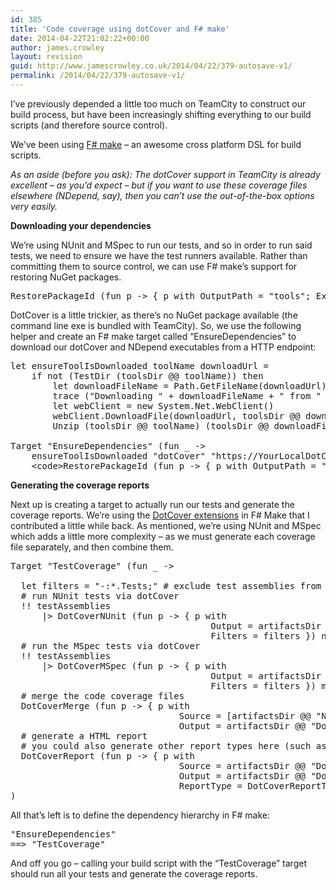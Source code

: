 ```yaml
---
id: 385
title: 'Code coverage using dotCover and F# make'
date: 2014-04-22T21:02:22+00:00
author: james.crowley
layout: revision
guid: http://www.jamescrowley.co.uk/2014/04/22/379-autosave-v1/
permalink: /2014/04/22/379-autosave-v1/
---
```

I&#8217;ve previously depended a little too much on TeamCity to construct our build process, but have been increasingly shifting everything to our build scripts (and therefore source control).

We&#8217;ve been using [F# make](http://fsharp.github.io/FAKE/) &#8211; an awesome cross platform DSL for build scripts.

_As an aside (before you ask): The dotCover support in TeamCity is already excellent &#8211; as you&#8217;d expect &#8211; but if you want to use these coverage files elsewhere (NDepend, say), then you can&#8217;t use the out-of-the-box options very easily._

**Downloading your dependencies**

We&#8217;re using NUnit and MSpec to run our tests, and so in order to run said tests, we need to ensure we have the test runners available. Rather than committing them to source control, we can use F# make&#8217;s support for restoring NuGet packages.

<pre class="brush: fsharp; title: ; notranslate" title="">RestorePackageId (fun p -&gt; { p with OutputPath = &quot;tools&quot;; ExcludeVersion = true; Version = Some (new Version(&quot;2.6.3&quot;)) }) &quot;NUnit.Runners&quot;
</pre>

DotCover is a little trickier, as there&#8217;s no NuGet package available (the command line exe is bundled with TeamCity). So, we use the following helper and create an F# make target called &#8220;EnsureDependencies&#8221; to download our dotCover and NDepend executables from a HTTP endpoint:

<pre class="brush: fsharp; title: ; notranslate" title="">let ensureToolIsDownloaded toolName downloadUrl =
    if not (TestDir (toolsDir @@ toolName)) then
        let downloadFileName = Path.GetFileName(downloadUrl)
        trace (&quot;Downloading &quot; + downloadFileName + &quot; from &quot; + downloadUrl)
        let webClient = new System.Net.WebClient()
        webClient.DownloadFile(downloadUrl, toolsDir @@ downloadFileName)
        Unzip (toolsDir @@ toolName) (toolsDir @@ downloadFileName)

Target &quot;EnsureDependencies&quot; (fun _ -&gt;
    ensureToolIsDownloaded &quot;dotCover&quot; &quot;https://YourLocalDotCoverDownloadUrl/dotCoverConsoleRunner.2.6.608.466.zip&quot;
    &lt;code&gt;RestorePackageId (fun p -&gt; { p with OutputPath = &quot;tools&quot;; ExcludeVersion = true; Version = Some (new Version(&quot;2.6.3&quot;)) }) &quot;NUnit.Runners&quot;
</pre>

**Generating the coverage reports**

Next up is creating a target to actually run our tests and generate the coverage reports. We&#8217;re using the [DotCover extensions](http://fsharp.github.io/FAKE/apidocs/fake-dotcover.html) in F# Make that I contributed a little while back. As mentioned, we&#8217;re using NUnit and MSpec which adds a little more complexity &#8211; as we must generate each coverage file separately, and then combine them.

<pre class="brush: fsharp; title: ; notranslate" title="">Target &quot;TestCoverage&quot; (fun _ -&gt;

  let filters = &quot;-:*.Tests;&quot; # exclude test assemblies from coverage stats
  # run NUnit tests via dotCover
  !! testAssemblies
      |&gt; DotCoverNUnit (fun p -&gt; { p with
                                      Output = artifactsDir @@ &quot;NUnitDotCover.snapshot&quot;
                                      Filters = filters }) nunitOptions
  # run the MSpec tests via dotCover
  !! testAssemblies
      |&gt; DotCoverMSpec (fun p -&gt; { p with
                                      Output = artifactsDir @@ &quot;MSpecDotCover.snapshot&quot;
                                      Filters = filters }) mSpecOptions
  # merge the code coverage files
  DotCoverMerge (fun p -&gt; { p with
                                Source = [artifactsDir @@ &quot;NUnitDotCover.snapshot&quot;;artifactsDir @@ &quot;MSpecDotCover.snapshot&quot;]
                                Output = artifactsDir @@ &quot;DotCover.snapshot&quot; })
  # generate a HTML report
  # you could also generate other report types here (such as NDepend)
  DotCoverReport (fun p -&gt; { p with
                                Source = artifactsDir @@ &quot;DotCover.snapshot&quot;
                                Output = artifactsDir @@ &quot;DotCover.htm&quot;
                                ReportType = DotCoverReportType.Html })
)
</pre>

All that&#8217;s left is to define the dependency hierarchy in F# make:

<pre class="brush: fsharp; title: ; notranslate" title="">&quot;EnsureDependencies&quot;
==&gt; &quot;TestCoverage&quot;</pre>

And off you go &#8211; calling your build script with the &#8220;TestCoverage&#8221; target should run all your tests and generate the coverage reports.